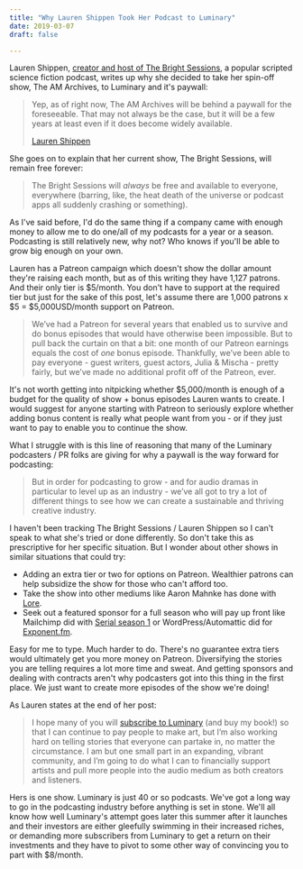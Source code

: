 ```yaml
---
title: "Why Lauren Shippen Took Her Podcast to Luminary"
date: 2019-03-07
draft: false

---
```


Lauren Shippen, [creator and host of The Bright Sessions](https://thebrightsessions.tumblr.com), a popular scripted science fiction podcast, writes up why she decided to take her spin-off show, The AM Archives, to Luminary and it's paywall:

> Yep, as of right now, The AM Archives will be behind a paywall for the foreseeable. That may not always be the case, but it will be a few years at least even if it does become widely available. 
> 
> [Lauren Shippen](https://thelaurenshippen.tumblr.com/post/183225866221/so-are-the-am-archives-going-to-permanently-behind)  

She goes on to explain that her current show, The Bright Sessions, will remain free forever:

> The Bright Sessions will _always_ be free and available to everyone, everywhere (barring, like, the heat death of the universe or podcast apps all suddenly crashing or something).

As I've said before, I'd do the same thing if a company came with enough money to allow me to do one/all of my podcasts for a year or a season. Podcasting is still relatively new, why not? Who knows if you'll be able to grow big enough on your own.

Lauren has a Patreon campaign which doesn't show the dollar amount they're raising each month, but as of this writing they have 1,127 patrons. And their only tier is $5/month. You don't have to support at the required tier but just for the sake of this post, let's assume there are 1,000 patrons x $5 = $5,000USD/month support on Patreon.


> We’ve had a Patreon for several years that enabled us to survive and do bonus episodes that would have otherwise been impossible. But to pull back the curtain on that a bit: one month of our Patreon earnings equals the cost of _one_ bonus episode. Thankfully, we’ve been able to pay everyone - guest writers, guest actors, Julia & Mischa - pretty fairly, but we’ve made no additional profit off of the Patreon, ever. 

It's not worth getting into nitpicking whether $5,000/month is enough of a budget for the quality of show + bonus episodes Lauren wants to create. I would suggest for anyone starting with Patreon to seriously explore whether adding bonus content is really what people want from you - or if they just want to pay to enable you to continue the show.

What I struggle with is this line of reasoning that many of the Luminary podcasters / PR folks are giving for why a paywall is the way forward for podcasting:

> But in order for podcasting to grow - and for audio dramas in particular to level up as an industry - we’ve all got to try a lot of different things to see how we can create a sustainable and thriving creative industry.

I haven't been tracking The Bright Sessions / Lauren Shippen so I can't speak to what she's tried or done differently. So don't take this as prescriptive for her specific situation. But I wonder about other shows in similar situations that could try:

*   Adding an extra tier or two for options on Patreon. Wealthier patrons can help subsidize the show for those who can't afford too.
*   Take the show into other mediums like Aaron Mahnke has done with [Lore](https://www.lorepodcast.com).
*   Seek out a featured sponsor for a full season who will pay up front like Mailchimp did with [Serial season 1](https://serialpodcast.org) or WordPress/Automattic did for [Exponent.fm](https://exponent.fm).

Easy for me to type. Much harder to do. There's no guarantee extra tiers would ultimately get you more money on Patreon. Diversifying the stories you are telling requires a lot more time and sweat. And getting sponsors and dealing with contracts aren't why podcasters got into this thing in the first place. We just want to create more episodes of the show we're doing!

As Lauren states at the end of her post:

> I hope many of you will [subscribe to Luminary](https://t.umblr.com/redirect?z=http%3A%2F%2Fluminary.link%2Farchives&t=M2FjODhjYWNlMjg5YTQxZmU2ZTg1ZTZmZmE4NjdmNjMxZjc0ODVhMixoU3h6dHN0UA%3D%3D&b=t%3AwSoALMX9hTyTLm7GWn318w&p=http%3A%2F%2Fthelaurenshippen.tumblr.com%2Fpost%2F183225866221%2Fso-are-the-am-archives-going-to-permanently-behind&m=1) (and buy my book!) so that I can continue to pay people to make art, but I’m also working hard on telling stories that everyone can partake in, no matter the circumstance. I am but one small part in an expanding, vibrant community, and I’m going to do what I can to financially support artists and pull more people into the audio medium as both creators and listeners. 

Hers is one show. Luminary is just 40 or so podcasts. We've got a long way to go in the podcasting industry before anything is set in stone. We'll all know how well Luminary's attempt goes later this summer after it launches and their investors are either gleefully swimming in their increased riches, or demanding more subscribers from Luminary to get a return on their investments and they have to pivot to some other way of convincing you to part with $8/month.
